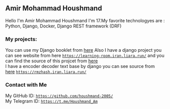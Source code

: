 ## Amir Mohammad Houshmand
Hello I'm Amir Mohammad Houshmand I'm 17.My favorite technologyes are : Python, Django, Docker, Django REST framework (DRF) 
### My projects:
You can use my Django booklet from [here](https://github.com/houshmand-2005/hash_neco) 
Also I have a django project you can see website from here [`https://learning-room.iran.liara.run/`](https://learning-room.iran.liara.run/) 
and you can find the source of this projcet from [here](https://github.com/houshmand-2005/django4)  
I have a encoder decoder text base by django you can see source from [here](https://github.com/houshmand-2005/RmzHash/tree/RmzHash) [`https://rmzhash.iran.liara.run/`](https://rmzhash.iran.liara.run/)
### Contact with Me
My GitHub ID: [`https://github.com/houshmand-2005/`](https://github.com/houshmand-2005/)
<br>
My Telegram ID: [`https://t.me/Houshmand_Am`](https://t.me/Houshmand_Am)

